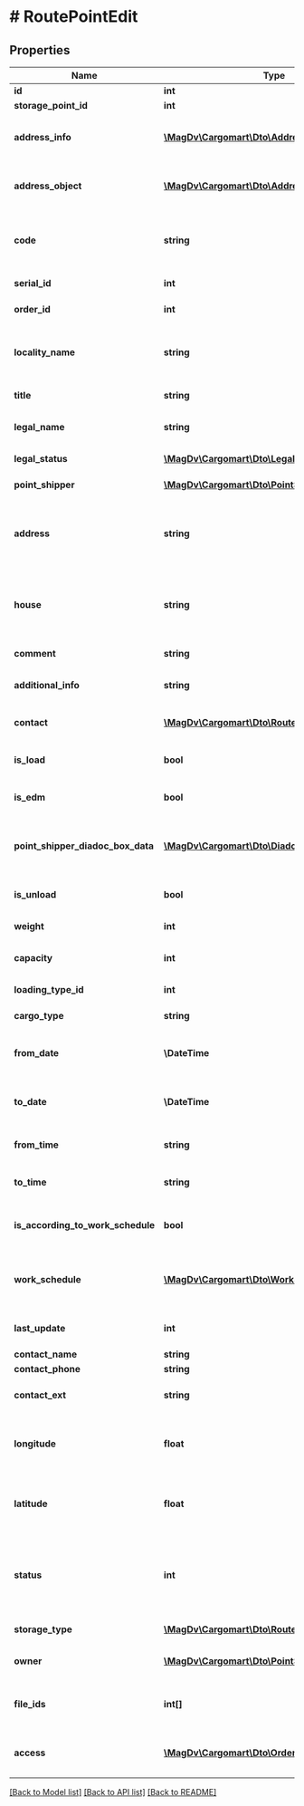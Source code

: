# # RoutePointEdit

## Properties

Name | Type | Description | Notes
------------ | ------------- | ------------- | -------------
**id** | **int** | Идентификатор | [optional]
**storage_point_id** | **int** | Идентификатор | [optional]
**address_info** | [**\MagDv\Cargomart\Dto\AddressInfo**](AddressInfo.md) | Адрес пункта погрузки/выгрузки в виде объекта | [optional]
**address_object** | [**\MagDv\Cargomart\Dto\Address**](Address.md) | Адрес пункта погрузки/выгрузки в виде объекта | [optional]
**code** | **string** | @deprecated Кладр код. Вместо этого использовать addressObject. | [optional]
**serial_id** | **int** | Порядковый номер в заказе | [optional]
**order_id** | **int** | Идентификатор заказа | [optional]
**locality_name** | **string** | Название населенного пункта, где находится пункт маршрута | [optional]
**title** | **string** | Название пункта маршрута | [optional]
**legal_name** | **string** | Юридическое наименование или ФИО | [optional]
**legal_status** | [**\MagDv\Cargomart\Dto\LegalFormEnum**](LegalFormEnum.md) | Юридический статус | [optional]
**point_shipper** | [**\MagDv\Cargomart\Dto\PointShipper**](PointShipper.md) | Грузополучатель/грузоотправитель | [optional]
**address** | **string** | @deprecated Адрес пункта маршрута. Вместо этого использовать addressObject. | [optional]
**house** | **string** | @deprecated Номер дома пункта маршрута. Вместо этого использовать addressObject. | [optional]
**comment** | **string** | Комментарий пункта маршрута | [optional]
**additional_info** | **string** | Комментарий к пункту маршрута в заказе | [optional]
**contact** | [**\MagDv\Cargomart\Dto\RoutePointContactInner[]**](RoutePointContactInner.md) | Контактная информация пункта маршрута. | [optional]
**is_load** | **bool** | Флаг загрузки в пункте маршрута | [optional] [default to false]
**is_edm** | **bool** | Участвует в обмене ЭТрН | [optional] [default to false]
**point_shipper_diadoc_box_data** | [**\MagDv\Cargomart\Dto\DiadocBoxIdData**](DiadocBoxIdData.md) | Данные грузоотправителя из Диадока для отправки документов | [optional]
**is_unload** | **bool** | Флаг выгрузки в пункте маршрута | [optional] [default to false]
**weight** | **int** | Вес груза в килограммах | [optional]
**capacity** | **int** | Объём груза в метрах кубических | [optional]
**loading_type_id** | **int** | Идентификатор способа погрузки | [optional]
**cargo_type** | **string** | Описание типа груза | [optional]
**from_date** | **\DateTime** | Диапазон дат на пункте маршрута ОТ. YYYY-MM-DD | [optional]
**to_date** | **\DateTime** | Диапазон дат на пункте маршрута ДО. YYYY-MM-DD | [optional]
**from_time** | **string** | Время работы пункта маршрута ОТ. HH:mm | [optional]
**to_time** | **string** | Время работы пункта маршрута ДО. HH:mm | [optional]
**is_according_to_work_schedule** | **bool** | Флаг времени подачи машины по графику работы пункта | [optional] [default to false]
**work_schedule** | [**\MagDv\Cargomart\Dto\WorkSchedule**](WorkSchedule.md) | График работы пункта. Передается только в ответе на запрос. | [optional]
**last_update** | **int** | Последняя дата обновления в виде timestamp | [optional]
**contact_name** | **string** | Контактное ФИО | [optional]
**contact_phone** | **string** | Контакта телефон | [optional]
**contact_ext** | **string** | Добавочный/расширенная иформация | [optional]
**longitude** | **float** | @deprecated Долгота. Вместо этого использовать addressObject. | [optional]
**latitude** | **float** | @deprecated Широта. Вместо этого использовать addressObject. | [optional]
**status** | **int** | Статус корректности данных. 1 - данные корректны, 2 - неверные координаты | [optional]
**storage_type** | [**\MagDv\Cargomart\Dto\RoutePointType**](RoutePointType.md) | Тип пункта погрузки | [optional]
**owner** | [**\MagDv\Cargomart\Dto\PointShipper**](PointShipper.md) | Владелец инфраструктуры склада | [optional]
**file_ids** | **int[]** | Список идентификаторов файлов схемы проезда | [optional]
**access** | [**\MagDv\Cargomart\Dto\OrderPointAccess**](OrderPointAccess.md) | Описание доступных действий по объекту. | [optional]

[[Back to Model list]](../../README.md#models) [[Back to API list]](../../README.md#endpoints) [[Back to README]](../../README.md)

